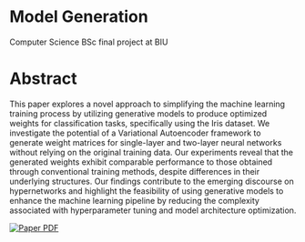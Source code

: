 # Model Generation
Computer Science BSc final project at BIU

# Abstract
This paper explores a novel approach to simplifying the machine learning training process by utilizing generative models to produce optimized weights for classification tasks, specifically using the Iris dataset. We investigate the potential of a Variational Autoencoder framework to generate weight matrices for single-layer and two-layer neural networks without relying on the original training data. Our experiments reveal that the generated weights exhibit comparable performance to those obtained through conventional training methods, despite differences in their underlying structures. Our findings contribute to the emerging discourse on hypernetworks and highlight the feasibility of using generative models to enhance the machine learning pipeline by reducing the complexity associated with hyperparameter tuning and model architecture optimization.

[![Paper PDF](https://img.shields.io/badge/Paper-PDF-blue)](Model_Generation.pdf)
